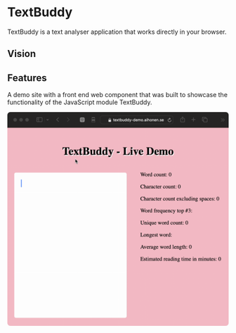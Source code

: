 # TextBuddy
TextBuddy is a text analyser application that works directly in your browser.

## Vision


## Features


A demo site with a front end web component that was built to showcase the functionality of the JavaScript module TextBuddy.

![](readme_live_demo.gif "Live demo")

